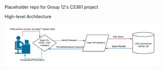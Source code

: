 Placeholder repo for Group 12's CS361 project


High-level Architecture 

![Highlevel Architecture](https://raw.githubusercontent.com/tjbanghart/purple-cobras-workout-app/master/architecture.png)
